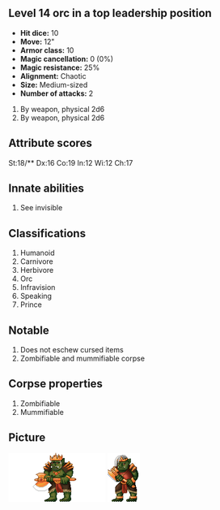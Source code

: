 ## Level 14 orc in a top leadership position

- **Hit dice:** 10
- **Move:** 12"
- **Armor class:** 10
- **Magic cancellation:** 0 (0%)
- **Magic resistance:** 25%
- **Alignment:** Chaotic
- **Size:** Medium-sized
- **Number of attacks:** 2
1. By weapon, physical 2d6
2. By weapon, physical 2d6

## Attribute scores

St:18/** Dx:16 Co:19 In:12 Wi:12 Ch:17

## Innate abilities

1. See invisible

## Classifications

1. Humanoid
2. Carnivore
3. Herbivore
4. Orc
5. Infravision
6. Speaking
7. Prince

## Notable

1. Does not eschew cursed items
2. Zombifiable and mummifiable corpse

## Corpse properties

1. Zombifiable
2. Mummifiable

## Picture

![Orc king](https://github.com/hyvanmielenpelit/GnollHackTileSet/blob/main/Monsters/orc_king/orc_king.png) ![Orc queen](https://github.com/hyvanmielenpelit/GnollHackTileSet/blob/main/Monsters/orc_king/orc_king_female.png)
